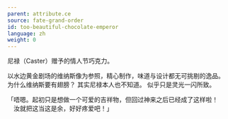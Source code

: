 ```yaml
---
parent: attribute.ce
source: fate-grand-order
id: too-beautiful-chocolate-emperor
language: zh
weight: 0
---
```


尼禄（Caster）赠予的情人节巧克力。

以水边黄金剧场的维纳斯像为参照，精心制作，味道与设计都无可挑剔的逸品。
为什么维纳斯要有翅膀？
其实尼禄本人也不知道。
似乎只是灵光一闪所致。

「唔嗯。起初只是想做一个可爱的吉祥物，但回过神来之后已经成了这样啦！
　汝就把这当这是余，好好疼爱吧！」
